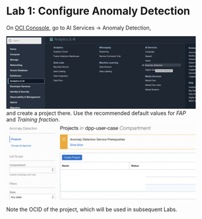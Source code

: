 Lab 1: Configure Anomaly Detection
=================

On [OCI Conosole](https://cloud.oracle.com), go to AI Services → Anomaly Detection, 

![](./images/Set-AD1.png)
and create a project there. Use the recommended default values for *FAP* and *Training fraction*.
![](./images/Set-AD2.png)

Note the OCID of the project, which will be used in subsequent Labs.
